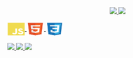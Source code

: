 <div align="center">
  <a href="https://github.com/Lemos007">
  <img height="180em" src="https://github-readme-stats.vercel.app/api?username=Lemos007&show_icons=true&theme=dark&include_all_commits=true&count_private=true"/>
  <img height="180em" with="300em" src="https://github-readme-stats.vercel.app/api/top-langs/?username=Lemos007&layout=compact&langs_count=7&theme=dark"/>
</div>
  <div style="display: inline_block"><br>
  <img align="center" alt="Rafa-Js" height="30" width="40" src="https://raw.githubusercontent.com/devicons/devicon/master/icons/javascript/javascript-plain.svg">

  
  <img align="center" alt="Rafa-HTML" height="30" width="40" src="https://raw.githubusercontent.com/devicons/devicon/master/icons/html5/html5-original.svg">
  <img align="center" alt="Rafa-CSS" height="30" width="40" src="https://raw.githubusercontent.com/devicons/devicon/master/icons/css3/css3-original.svg">
 
 
</div>
    <br>
<div> 
  <a href="https://instagram.com/eu_llemos7" target="_blank">
    <img src="https://img.shields.io/badge/-Instagram-%23E4405F?style=for-the-badge&logo=instagram&logoColor=white">
  </a> 
  <a href ="luizfelipe.flemos@gmail.com" target="_blank">
    <img src="https://img.shields.io/badge/-Gmail-%23333?style=for-the-badge&logo=gmail&logoColor=white" >
  </a>
  <a href="https://www.linkedin.com/in/luiz-felipe-ferreira-lemos-dos-santos-489a291a3/" target="_blank">
    <img src="https://img.shields.io/badge/-LinkedIn-%230077B5?style=for-the-badge&logo=linkedin&logoColor=white" >
  </a> 
  </div>
